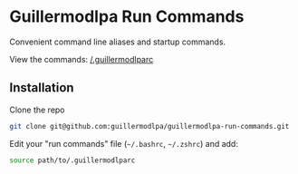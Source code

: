 # Guillermodlpa Run Commands

Convenient command line aliases and startup commands.

View the commands: [/.guillermodlparc](/.guillermodlparc)

## Installation

Clone the repo

```bash
git clone git@github.com:guillermodlpa/guillermodlpa-run-commands.git
```

Edit your "run commands" file (`~/.bashrc`, `~/.zshrc`) and add:

```bash
source path/to/.guillermodlparc
```
